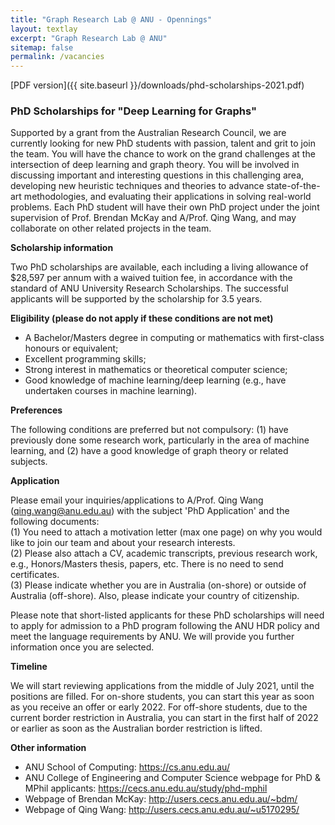 ```yaml
---
title: "Graph Research Lab @ ANU - Opennings"
layout: textlay
excerpt: "Graph Research Lab @ ANU"
sitemap: false
permalink: /vacancies
---
```

[PDF version]({{ site.baseurl }}/downloads/phd-scholarships-2021.pdf)

### PhD Scholarships for "Deep Learning for Graphs" 

Supported by a grant from the Australian Research Council, we are currently looking for new PhD students with passion, talent and grit to join the team. You will have the chance to work on the grand challenges at the intersection of deep learning and graph theory. You will be involved in discussing important and interesting questions in this challenging area, developing new heuristic techniques and theories to advance state-of-the-art methodologies, and evaluating their applications in solving real-world problems. Each PhD student will have their own PhD project under the joint supervision of Prof. Brendan McKay and A/Prof. Qing Wang, and may collaborate on other related projects in the team.	


**Scholarship information** <br />

Two PhD scholarships are available, each including a living allowance of $28,597 per annum with a waived tuition fee, in accordance with the standard of ANU University Research Scholarships. The successful applicants will be supported by the scholarship for 3.5 years. 


**Eligibility (please do not apply if these conditions are not met)** 
-  A Bachelor/Masters degree in computing or mathematics with first-class honours or equivalent; <br />
-  Excellent programming skills; <br />
-  Strong interest in mathematics or theoretical computer science; <br />
-  Good knowledge of machine learning/deep learning (e.g., have undertaken courses in machine learning). <br />

<p></p>

**Preferences** <br />

The following conditions are preferred but not compulsory: (1) have previously done some research work, particularly in the area of machine learning, and (2) have a good knowledge of graph theory or related subjects.


**Application** <br />

Please email your inquiries/applications to A/Prof. Qing Wang (<a href = "mailto: qing.wang@anu.edu.au">qing.wang@anu.edu.au</a>) with the subject 'PhD Application' and the following documents: <br />
(1) You need to attach a motivation letter (max one page) on why you would like	to join our team and about your research interests. <br />
(2) Please also attach a CV, academic transcripts, previous research work, e.g., Honors/Masters thesis, papers, etc. There is no need to send certificates. <br />
(3) Please indicate whether you are in Australia (on-shore) or outside of Australia (off-shore). Also, please indicate your country of citizenship.

Please note that short-listed applicants for these PhD scholarships will need to apply for admission to a PhD program following the ANU HDR policy and meet the language requirements by ANU. We will provide you further information once you are selected.

<p></p>

**Timeline** <br />

We	will start reviewing applications from the middle of July 2021, until the positions are filled. For on-shore students, you can start this year as soon as you receive an offer or early 2022. For off-shore students, due to the current border restriction in Australia, you can start in the first half of 2022 or earlier as soon as the Australian border restriction is lifted. 


**Other information**

- ANU School of Computing: <a href="https://cs.anu.edu.au/">https://cs.anu.edu.au/</a> <br />
- ANU College of Engineering and Computer Science webpage for PhD & MPhil applicants: <a href="https://cecs.anu.edu.au/study/phd-mphil">https://cecs.anu.edu.au/study/phd-mphil</a><br />
- Webpage of Brendan McKay: <a href="http://users.cecs.anu.edu.au/~bdm/">http://users.cecs.anu.edu.au/~bdm/</a><br />
- Webpage of Qing Wang: <a href="http://users.cecs.anu.edu.au/~u5170295/">http://users.cecs.anu.edu.au/~u5170295/</a><br />


